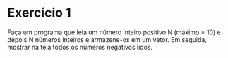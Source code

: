 # Exercício 1
Faça um programa que leia um número inteiro positivo N (máximo = 10) e depois N números inteiros 
e armazene-os em um vetor.
Em seguida, mostrar na tela todos os números negativos lidos. 
